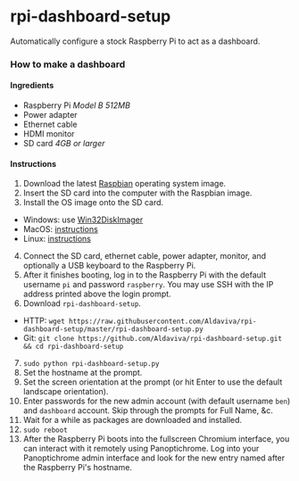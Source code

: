 rpi-dashboard-setup
===================

Automatically configure a stock Raspberry Pi to act as a dashboard.

### How to make a dashboard

#### Ingredients
- Raspberry Pi _Model B 512MB_
- Power adapter
- Ethernet cable
- HDMI monitor
- SD card _4GB or larger_

#### Instructions
1. Download the latest [Raspbian](http://www.raspberrypi.org/downloads/) operating system image.
2. Insert the SD card into the computer with the Raspbian image.
3. Install the OS image onto the SD card.
  - Windows: use [Win32DiskImager](http://sourceforge.net/projects/win32diskimager)
  - MacOS: [instructions](http://elinux.org/RPi_Easy_SD_Card_Setup#Flashing_the_SD_card_using_Mac_OSX)
  - Linux: [instructions](http://elinux.org/RPi_Easy_SD_Card_Setup#Flashing_the_SD_Card_using_Linux_.28including_on_a_Pi.21.29)
4. Connect the SD card, ethernet cable, power adapter, monitor, and optionally a USB keyboard to the Raspberry Pi.
5. After it finishes booting, log in to the Raspberry Pi with the default username `pi` and password `raspberry`. You may use SSH with the IP address printed above the login prompt.
6. Download `rpi-dashboard-setup`.
  - HTTP: `wget https://raw.githubusercontent.com/Aldaviva/rpi-dashboard-setup/master/rpi-dashboard-setup.py`
  - Git: `git clone https://github.com/Aldaviva/rpi-dashboard-setup.git && cd rpi-dashboard-setup`
7. `sudo python rpi-dashboard-setup.py`
8. Set the hostname at the prompt.
9. Set the screen orientation at the prompt (or hit Enter to use the default landscape orientation).
10. Enter passwords for the new admin account (with default username `ben`) and `dashboard` account. Skip through the prompts for Full Name, &c.
10. Wait for a while as packages are downloaded and installed.
11. `sudo reboot`
12. After the Raspberry Pi boots into the fullscreen Chromium interface, you can interact with it remotely using Panoptichrome. Log into your Panoptichrome admin interface and look for the new entry named after the Raspberry Pi's hostname.
